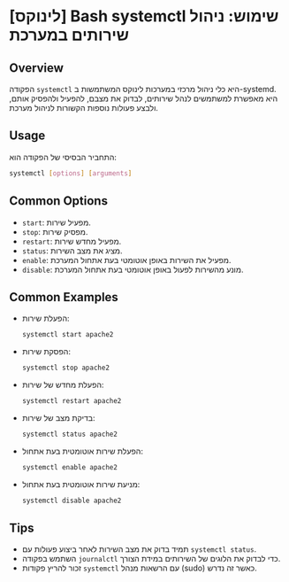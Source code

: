 # [לינוקס] Bash systemctl שימוש: ניהול שירותים במערכת

## Overview
הפקודה `systemctl` היא כלי ניהול מרכזי במערכות לינוקס המשתמשות ב-systemd. היא מאפשרת למשתמשים לנהל שירותים, לבדוק את מצבם, להפעיל ולהפסיק אותם, ולבצע פעולות נוספות הקשורות לניהול מערכת.

## Usage
התחביר הבסיסי של הפקודה הוא:

```bash
systemctl [options] [arguments]
```

## Common Options
- `start`: מפעיל שירות.
- `stop`: מפסיק שירות.
- `restart`: מפעיל מחדש שירות.
- `status`: מציג את מצב השירות.
- `enable`: מפעיל את השירות באופן אוטומטי בעת אתחול המערכת.
- `disable`: מונע מהשירות לפעול באופן אוטומטי בעת אתחול המערכת.

## Common Examples
- הפעלת שירות:
  ```bash
  systemctl start apache2
  ```

- הפסקת שירות:
  ```bash
  systemctl stop apache2
  ```

- הפעלת מחדש של שירות:
  ```bash
  systemctl restart apache2
  ```

- בדיקת מצב של שירות:
  ```bash
  systemctl status apache2
  ```

- הפעלת שירות אוטומטית בעת אתחול:
  ```bash
  systemctl enable apache2
  ```

- מניעת שירות אוטומטית בעת אתחול:
  ```bash
  systemctl disable apache2
  ```

## Tips
- תמיד בדוק את מצב השירות לאחר ביצוע פעולות עם `systemctl status`.
- השתמש בפקודה `journalctl` כדי לבדוק את הלוגים של השירותים במידת הצורך.
- זכור להריץ פקודות `systemctl` עם הרשאות מנהל (sudo) כאשר זה נדרש.